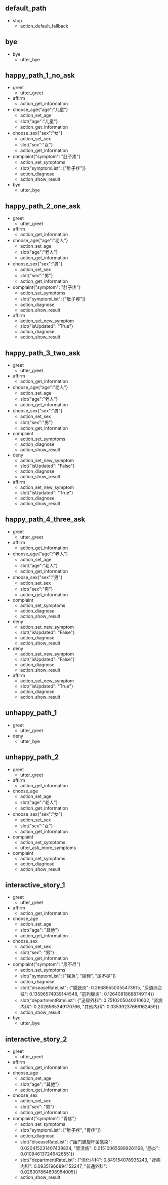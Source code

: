 ## default_path
* stop
    - action_default_fallback

## bye
* bye
    - utter_bye

## happy_path_1_no_ask
* greet
    - utter_greet
* affirm
    - action_get_information
* choose_age{"age":"儿童"}
    - action_set_age
    - slot{"age":"儿童"}
    - action_get_information
* choose_sex{"sex":"女"}
    - action_set_sex
    - slot{"sex":"女"}
    - action_get_information
* complaint{"symptom": "肚子疼"}
    - action_set_symptoms
    - slot{"symptomList": ["肚子疼"]}
    - action_diagnose
    - action_show_result
* bye
    - utter_bye

## happy_path_2_one_ask
* greet
    - utter_greet
* affirm
    - action_get_information
* choose_age{"age":"老人"}
    - action_set_age
    - slot{"age":"老人"}
    - action_get_information
* choose_sex{"sex":"男"}
    - action_set_sex
    - slot{"sex":"男"}
    - action_get_information
* complaint{"symptom": "肚子疼"}
    - action_set_symptoms
    - slot{"symptomList": ["肚子疼"]}
    - action_diagnose
    - action_show_result
* affirm
    - action_set_new_symptom
    - slot{"isUpdated": "True"}
    - action_diagnose
    - action_show_result
    
    
## happy_path_3_two_ask
* greet
    - utter_greet
* affirm
    - action_get_information
* choose_age{"age":"老人"}
    - action_set_age
    - slot{"age":"老人"}
    - action_get_information
* choose_sex{"sex":"男"}
    - action_set_sex
    - slot{"sex":"男"}
    - action_get_information
* complaint
    - action_set_symptoms
    - action_diagnose
    - action_show_result
* deny
    - action_set_new_symptom
    - slot{"isUpdated": "False"}
    - action_diagnose
    - action_show_result
* affirm
    - action_set_new_symptom
    - slot{"isUpdated": "True"}
    - action_diagnose
    - action_show_result
    
## happy_path_4_three_ask
* greet
    - utter_greet
* affirm
    - action_get_information
* choose_age{"age":"老人"}
    - action_set_age
    - slot{"age":"老人"}
    - action_get_information
* choose_sex{"sex":"男"}
    - action_set_sex
    - slot{"sex":"男"}
    - action_get_information
* complaint
    - action_set_symptoms
    - action_diagnose
    - action_show_result
* deny
    - action_set_new_symptom
    - slot{"isUpdated": "False"}
    - action_diagnose
    - action_show_result
* deny
    - action_set_new_symptom
    - slot{"isUpdated": "False"}
    - action_diagnose
    - action_show_result
* affirm
    - action_set_new_symptom
    - slot{"isUpdated": "True"}
    - action_diagnose
    - action_show_result

## unhappy_path_1
* greet
    - utter_greet
* deny
    - utter_bye

## unhappy_path_2
* greet
    - utter_greet
* affirm
    - action_get_information
* choose_age
    - action_set_age
    - slot{"age":"老人"}
    - action_get_information
* choose_sex{"sex":"女"}
    - action_set_sex
    - slot{"sex":"女"}
    - action_get_information
* complaint
    - action_set_symptoms
    - utter_ask_more_symptoms
* complaint
    - action_set_symptoms
    - action_diagnose
    - action_show_result

## interactive_story_1
* greet
    - utter_greet
* affirm
    - action_get_information
* choose_age
    - action_set_age
    - slot{"age": "其他"}
    - action_get_information
* choose_sex
    - action_set_sex
    - slot{"sex": "男"}
    - action_get_information
* complaint{"symptom": "尿不尽"}
    - action_set_symptoms
    - slot{"symptomList": ["尿急", "尿频", "尿不尽"]}
    - action_diagnose
    - slot{"diseaseRateList": {"膀胱炎": 0.26689550055473915, "尿道综合征": 0.13596574939144548, "前列腺炎": 0.12640818688749114}}
    - slot{"departmentRateList": {"泌尿外科": 0.7510205040210632, "肾病内科": 0.2026565349170766, "其他内科": 0.03539237666162459}}
    - action_show_result
* bye
    - utter_bye

## interactive_story_2
* greet
    - utter_greet
* affirm
    - action_get_information
* choose_age
    - action_set_age
    - slot{"age": "其他"}
    - action_get_information
* choose_sex
    - action_set_sex
    - slot{"sex": "男"}
    - action_get_information
* complaint{"symptom": "胃疼"}
    - action_set_symptoms
    - slot{"symptomList": ["肚子疼", "胃疼"]}
    - action_diagnose
    - slot{"diseaseRateList": {"幽门螺旋杆菌感染": 0.020415231407439834, "胃溃疡": 0.015100655899261168, "肠炎": 0.010946137246426551}}
    - slot{"departmentRateList": {"消化内科": 0.849154078935243, "肾病内科": 0.09351966894152247, "普通外科": 0.026307864698964005}}
    - action_show_result
